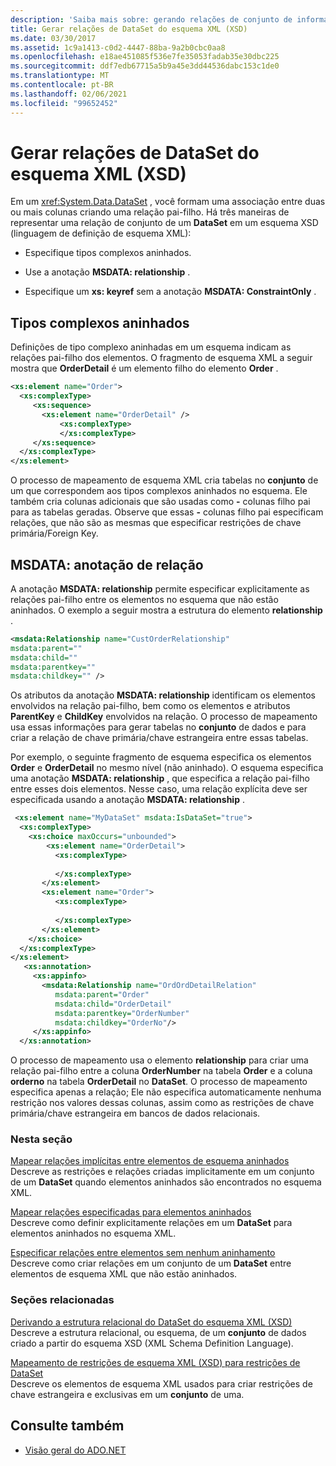 ```yaml
---
description: 'Saiba mais sobre: gerando relações de conjunto de informações do esquema XML (XSD)'
title: Gerar relações de DataSet do esquema XML (XSD)
ms.date: 03/30/2017
ms.assetid: 1c9a1413-c0d2-4447-88ba-9a2b0cbc0aa8
ms.openlocfilehash: e18ae451085f536e7fe35053fadab35e30dbc225
ms.sourcegitcommit: ddf7edb67715a5b9a45e3dd44536dabc153c1de0
ms.translationtype: MT
ms.contentlocale: pt-BR
ms.lasthandoff: 02/06/2021
ms.locfileid: "99652452"
---
```

# <a name="generating-dataset-relations-from-xml-schema-xsd"></a>Gerar relações de DataSet do esquema XML (XSD)

Em um <xref:System.Data.DataSet> , você formam uma associação entre duas ou mais colunas criando uma relação pai-filho. Há três maneiras de representar uma relação de conjunto de um **DataSet** em um esquema XSD (linguagem de definição de esquema XML):  
  
- Especifique tipos complexos aninhados.  
  
- Use a anotação **MSDATA: relationship** .  
  
- Especifique um **xs: keyref** sem a anotação **MSDATA: ConstraintOnly** .  
  
## <a name="nested-complex-types"></a>Tipos complexos aninhados  

 Definições de tipo complexo aninhadas em um esquema indicam as relações pai-filho dos elementos. O fragmento de esquema XML a seguir mostra que **OrderDetail** é um elemento filho do elemento **Order** .  
  
```xml  
<xs:element name="Order">  
  <xs:complexType>  
     <xs:sequence>
       <xs:element name="OrderDetail" />  
           <xs:complexType>
           </xs:complexType>  
     </xs:sequence>  
  </xs:complexType>  
</xs:element>  
```  
  
 O processo de mapeamento de esquema XML cria tabelas no **conjunto** de um que correspondem aos tipos complexos aninhados no esquema. Ele também cria colunas adicionais que são usadas como **-** colunas filho pai para as tabelas geradas. Observe que essas **-** colunas filho pai especificam relações, que não são as mesmas que especificar restrições de chave primária/Foreign Key.  
  
## <a name="msdatarelationship-annotation"></a>MSDATA: anotação de relação  

 A anotação **MSDATA: relationship** permite especificar explicitamente as relações pai-filho entre os elementos no esquema que não estão aninhados. O exemplo a seguir mostra a estrutura do elemento **relationship** .  
  
```xml  
<msdata:Relationship name="CustOrderRelationship"
msdata:parent=""
msdata:child=""
msdata:parentkey=""
msdata:childkey="" />  
```  
  
 Os atributos da anotação **MSDATA: relationship** identificam os elementos envolvidos na relação pai-filho, bem como os elementos e atributos **ParentKey** e **ChildKey** envolvidos na relação. O processo de mapeamento usa essas informações para gerar tabelas no **conjunto** de dados e para criar a relação de chave primária/chave estrangeira entre essas tabelas.  
  
 Por exemplo, o seguinte fragmento de esquema especifica os elementos **Order** e **OrderDetail** no mesmo nível (não aninhado). O esquema especifica uma anotação **MSDATA: relationship** , que especifica a relação pai-filho entre esses dois elementos. Nesse caso, uma relação explícita deve ser especificada usando a anotação **MSDATA: relationship** .  
  
```xml  
 <xs:element name="MyDataSet" msdata:IsDataSet="true">  
  <xs:complexType>  
    <xs:choice maxOccurs="unbounded">  
        <xs:element name="OrderDetail">  
          <xs:complexType>  
  
          </xs:complexType>  
       </xs:element>  
       <xs:element name="Order">  
          <xs:complexType>  
  
          </xs:complexType>  
       </xs:element>  
    </xs:choice>  
  </xs:complexType>  
</xs:element>  
   <xs:annotation>  
     <xs:appinfo>  
       <msdata:Relationship name="OrdOrdDetailRelation"  
          msdata:parent="Order"  
          msdata:child="OrderDetail"
          msdata:parentkey="OrderNumber"  
          msdata:childkey="OrderNo"/>  
     </xs:appinfo>  
  </xs:annotation>  
```  
  
 O processo de mapeamento usa o elemento **relationship** para criar uma relação pai-filho entre a coluna **OrderNumber** na tabela **Order** e a coluna **orderno** na tabela **OrderDetail** no **DataSet**. O processo de mapeamento especifica apenas a relação; Ele não especifica automaticamente nenhuma restrição nos valores dessas colunas, assim como as restrições de chave primária/chave estrangeira em bancos de dados relacionais.  
  
### <a name="in-this-section"></a>Nesta seção  

 [Mapear relações implícitas entre elementos de esquema aninhados](map-implicit-relations-between-nested-schema-elements.md)  
 Descreve as restrições e relações criadas implicitamente em um conjunto de um **DataSet** quando elementos aninhados são encontrados no esquema XML.  
  
 [Mapear relações especificadas para elementos aninhados](map-relations-specified-for-nested-elements.md)  
 Descreve como definir explicitamente relações em um **DataSet** para elementos aninhados no esquema XML.  
  
 [Especificar relações entre elementos sem nenhum aninhamento](specify-relations-between-elements-with-no-nesting.md)  
 Descreve como criar relações em um conjunto de um **DataSet** entre elementos de esquema XML que não estão aninhados.  
  
### <a name="related-sections"></a>Seções relacionadas  

 [Derivando a estrutura relacional do DataSet do esquema XML (XSD)](deriving-dataset-relational-structure-from-xml-schema-xsd.md)  
 Descreve a estrutura relacional, ou esquema, de um **conjunto** de dados criado a partir do esquema XSD (XML Schema Definition Language).  
  
 [Mapeamento de restrições de esquema XML (XSD) para restrições de DataSet](mapping-xml-schema-xsd-constraints-to-dataset-constraints.md)  
 Descreve os elementos de esquema XML usados para criar restrições de chave estrangeira e exclusivas em um **conjunto** de uma.  
  
## <a name="see-also"></a>Consulte também

- [Visão geral do ADO.NET](../ado-net-overview.md)
